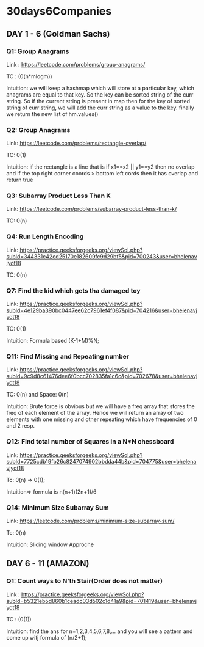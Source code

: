 # 30days6Companies

## DAY 1 - 6 (Goldman Sachs)

### Q1: Group Anagrams

Link : https://leetcode.com/problems/group-anagrams/

TC : (0(n*mlogm))

Intuition: we will keep a hashmap which will store at a particular key, which anagrams are equal to that key. So the key can be sorted string of the curr string. So if the current string is present in map then for the key of sorted string of curr string, we will add the curr string as a value to the key. finally we return the new list of hm.values()

### Q2: Group Anagrams

Link: https://leetcode.com/problems/rectangle-overlap/

TC: 0(1)

Intuition: if the rectangle is a line that is if x1==x2 || y1==y2 then no overlap and if the top right corner coords > bottom left cords then it has overlap and return true

### Q3: Subarray Product Less Than K

Link: https://leetcode.com/problems/subarray-product-less-than-k/

TC: 0(n)

### Q4: Run Length Encoding 

Link: https://practice.geeksforgeeks.org/viewSol.php?subId=344331c42cd25170e182609fc9d29bf5&pid=700243&user=bhelenavjyot18

TC: 0(n)

### Q7: Find the kid which gets tha damaged toy

Link: https://practice.geeksforgeeks.org/viewSol.php?subId=4e129ba390bc0447ee62c7961ef4f087&pid=704216&user=bhelenavjyot18

TC: 0(1)

Intuition: Formula based (K-1+M)%N;

### Q11: Find Missing and Repeating number

Link: https://practice.geeksforgeeks.org/viewSol.php?subId=9c9d8c61476dee6f0bcc702835fa1c6c&pid=702678&user=bhelenavjyot18

TC: 0(n) and Space: 0(n)

Intuition: Brute force is obvious but we will have a freq array that stores the freq of each element of the array. Hence we will return an array of two elements with one missing and other repeating which have frequencies of 0 and 2 resp.

### Q12:  Find total number of Squares in a N*N chessboard

Link: https://practice.geeksforgeeks.org/viewSol.php?subId=7725cdb19fb26c8247074902bbdda44b&pid=704775&user=bhelenavjyot18

Tc: 0(n) => 0(1);

Intuition=> formula is n(n+1)(2n+1)/6

### Q14: Minimum Size Subarray Sum

Link: https://leetcode.com/problems/minimum-size-subarray-sum/

Tc: 0(n)

Intuition: Sliding window Approche


## DAY 6 - 11 (AMAZON)


### Q1: Count ways to N'th Stair(Order does not matter)

Link : https://practice.geeksforgeeks.org/viewSol.php?subId=b5321eb5d860b1ceadc03d502c1d41a9&pid=701419&user=bhelenavjyot18

TC : (0(1))

Intuition: find the ans for n=1,2,3,4,5,6,7,8,... and you will see a pattern and come up witj formula of (n/2+1);

